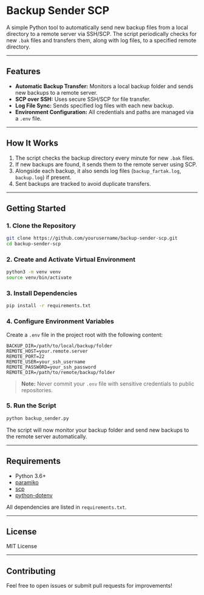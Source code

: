 # Backup Sender SCP

A simple Python tool to automatically send new backup files from a local directory to a remote server via SSH/SCP. The script periodically checks for new `.bak` files and transfers them, along with log files, to a specified remote directory.

---

## Features

- **Automatic Backup Transfer:** Monitors a local backup folder and sends new backups to a remote server.
- **SCP over SSH:** Uses secure SSH/SCP for file transfer.
- **Log File Sync:** Sends specified log files with each new backup.
- **Environment Configuration:** All credentials and paths are managed via a `.env` file.

---

## How It Works

1. The script checks the backup directory every minute for new `.bak` files.
2. If new backups are found, it sends them to the remote server using SCP.
3. Alongside each backup, it also sends log files (`backup_fartak.log`, `backup.log`) if present.
4. Sent backups are tracked to avoid duplicate transfers.

---

## Getting Started

### 1. Clone the Repository

```bash
git clone https://github.com/yourusername/backup-sender-scp.git
cd backup-sender-scp
```

### 2. Create and Activate Virtual Environment

```bash
python3 -m venv venv
source venv/bin/activate
```

### 3. Install Dependencies

```bash
pip install -r requirements.txt
```

### 4. Configure Environment Variables

Create a `.env` file in the project root with the following content:

```env
BACKUP_DIR=/path/to/local/backup/folder
REMOTE_HOST=your.remote.server
REMOTE_PORT=22
REMOTE_USER=your_ssh_username
REMOTE_PASSWORD=your_ssh_password
REMOTE_DIR=/path/to/remote/backup/folder
```

> **Note:** Never commit your `.env` file with sensitive credentials to public repositories.

### 5. Run the Script

```bash
python backup_sender.py
```

The script will now monitor your backup folder and send new backups to the remote server automatically.

---

## Requirements

- Python 3.6+
- [paramiko](https://pypi.org/project/paramiko/)
- [scp](https://pypi.org/project/scp/)
- [python-dotenv](https://pypi.org/project/python-dotenv/)

All dependencies are listed in `requirements.txt`.

---

## License

MIT License

---

## Contributing

Feel free to open issues or submit pull requests for improvements!

